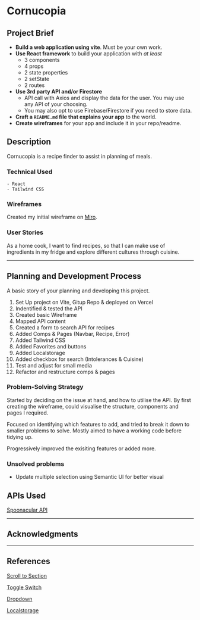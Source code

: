# Cornucopia

## Project Brief

- **Build a web application using vite**. Must be your own work.
- **Use React framework** to build your application with _at least_
  - 3 components
  - 4 props
  - 2 state properties
  - 2 setState
  - 2 routes
- **Use 3rd party API and/or Firestore**
  - API call with Axios and display the data for the user. You may use any API of your choosing.
  - You may also opt to use Firebase/Firestore if you need to store data.
- **Craft a `README.md` file that explains your app** to the world.
- **Create wireframes** for your app and include it in your repo/readme.

## Description

Cornucopia is a recipe finder to assist in planning of meals.

### Technical Used

```
- React
- Tailwind CSS

```

### Wireframes

Created my initial wireframe on [Miro](https://miro.com/app/board/uXjVPAsqwMo=/?share_link_id=933854636951).

### User Stories

As a home cook, I want to find recipes, so that I can make use of ingredients in my fridge and explore different cultures through cuisine.

---

## Planning and Development Process

A basic story of your planning and developing this project.

1. Set Up project on Vite, Gitup Repo & deployed on Vercel
2. Indentified & tested the API
3. Created basic Wireframe
4. Mapped API content
5. Created a form to search API for recipes
6. Added Comps & Pages (Navbar, Recipe, Error)
7. Added Tailwind CSS
8. Added Favorites and buttons
9. Added Localstorage
10. Added checkbox for search (Intolerances & Cuisine)
11. Test and adjust for small media
12. Refactor and restructure comps & pages

### Problem-Solving Strategy

Started by deciding on the issue at hand, and how to utilise the API. By first creating the wireframe, could visualise the structure, components and pages I required.

Focused on identifying which features to add, and tried to break it down to smaller problems to solve. Mostly aimed to have a working code before tidying up.

Progressively improved the exisiting features or added more.

### Unsolved problems

- Update multiple selection using Semantic UI for better visual

## APIs Used

[Spoonacular API](https://spoonacular.com/food-api)

---

## Acknowledgments

---

## References

[Scroll to Section](https://stackabuse.com/how-to-scroll-to-top-in-react-with-a-button-component/)

[Toggle Switch](https://codesandbox.io/s/switch-component-with-tailwind-react-sbyxg?from-embed)

[Dropdown](https://devdojo.com/tailwindcss/playground?component=dropdown-simple)

[Localstorage](https://blog.logrocket.com/using-localstorage-react-hooks/)
